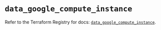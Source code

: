 # `data_google_compute_instance`

Refer to the Terraform Registry for docs: [`data_google_compute_instance`](https://registry.terraform.io/providers/hashicorp/google-beta/6.49.3/docs/data-sources/google_compute_instance).
